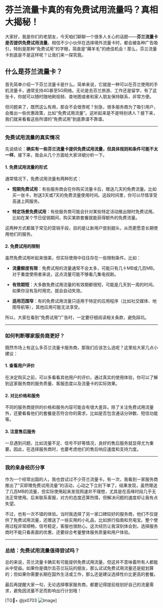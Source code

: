 # 芬兰流量卡真的有免费试用流量吗？真相大揭秘！

大家好，我是你们的老朋友，今天咱们聊聊一个很多人关心的话题——**芬兰流量卡是否提供免费试用流量**。相信不少小伙伴在选择境外流量卡时，都会被各种广告吸引，特别是那种“免费试用”的字眼，简直是“薅羊毛”的绝佳机会！那么，芬兰流量卡到底是不是这样呢？让我们来一探究竟。

## 什么是芬兰流量卡？

首先简单介绍一下芬兰流量卡是什么。简单来说，它就是一种可以在芬兰使用的手机流量卡，通常支持4G甚至5G网络。无论是去芬兰旅游、工作还是留学，有了这张卡，你就可以随时随地刷视频、查地图或者和家人朋友保持联系，非常方便。

但问题来了，既然这么有用，那会不会很贵呢？别急，很多服务商为了吸引用户，会推出一些优惠政策，比如“免费试用流量”。这听起来是不是特别诱人？接下来，我们就来看看这些所谓的“免费试用”到底靠谱不靠谱。

---

### **免费试用流量的真实情况**

先说结论：**确实有一些芬兰流量卡提供免费试用流量，但具体规则和条件可能不太一样**。接下来，我会从几个方面给大家详细分析一下。

#### 1. **免费试用流量的形式**
通常情况下，免费试用流量有两种形式：

- **短期免费试用**：有些服务商会在你购买流量卡后，赠送几天的免费流量。比如买一张卡，附送3天或7天的免费流量使用时间。这段时间里，你可以尽情享受高速上网服务。
  
- **特定场景免费试用**：有些服务商可能会针对某些特定活动推出限时免费试用。比如在某个节日促销期间，购买某款套餐就能获得额外的免费流量。

这两种方式都属于常见的营销手段，目的是让新用户尝到甜头，从而更愿意长期使用他们的服务。

#### 2. **免费试用的限制**
虽然免费试用听起来很美，但实际使用中往往存在一些限制条件。比如：

- **流量额度有限**：免费试用的流量通常不会太多，可能只有几十MB或几百MB。对于重度使用者来说，这点流量可能不够看几集电视剧。
  
- **有效期短**：大多数免费试用流量的有效期都很短，可能是几天到一周的时间。如果你没有及时用完，就会自动失效。

- **适用范围窄**：有的免费试用流量只适用于特定的应用程序（比如社交媒体、地图导航等），其他应用可能无法享受。

所以，大家在看到“免费试用”广告时，一定要仔细阅读相关条款，避免踩坑。

---

### **如何判断哪家服务商更好？**

既然市场上有这么多芬兰流量卡服务商，那我们应该怎么选呢？这里给大家几点小建议：

#### 1. **查看用户评价**
在决定购买之前，可以多看看其他用户的评价。通过真实的使用体验，你可以了解到这家服务商的服务质量、客服态度以及流量卡的实际效果。

#### 2. **对比价格和服务**
不同的服务商提供的价格和服务内容可能会有很大差异。除了关注免费试用流量外，还要看看他们的套餐是否符合你的需求，比如是否包含通话分钟数、短信功能等。

#### 3. **注意售后服务**
一旦遇到问题，比如流量不足、信号不好等情况，良好的售后服务就显得尤为重要。因此，在选择服务商时，也要考虑他们的售后响应速度和支持力度。

---

### **我的亲身经历分享**

作为一个经常出国的人，我也尝试过不少芬兰流量卡。有一次，我看到一家服务商推出了“买即赠免费试用流量”的活动，心动之下立刻下单了。结果发现，虽然赠送了几百MB的流量，但实际使用起来发现网速并不理想，尤其是在高峰时段几乎无法正常使用。后来联系客服，对方的态度还算热情，但解决问题的速度却让我有点失望。

不过，也有一次不错的体验。当时我选择了另一家口碑较好的服务商，他们不仅提供了免费试用流量，还赠送了一些实用的小礼品，比如旅行指南和充电宝。整个使用过程非常顺畅，信号稳定，客服也很耐心。这次经历让我深刻体会到，选择服务商时不能只看表面的优惠，还要综合考量整体服务质量和用户体验。

---

### **总结：免费试用流量值得尝试吗？**

总的来说，芬兰流量卡确实有可能提供免费试用流量，但这并不意味着所有人都能从中受益。如果你是偶尔去芬兰玩玩的朋友，那么试试免费试用流量还是挺划算的；但如果你需要长期在国外生活或工作，那么还是建议选择性价比更高的套餐。

最后再提醒大家一句，无论选择哪家服务商，都要记得提前规划好自己的流量需求，避免因流量不足而影响出行计划哦！

[TG💪+ @jx0703 ![Image](https://github.com/user-attachments/assets/dbca1d08-cadb-493c-b0ec-ad6f7a83f270)]